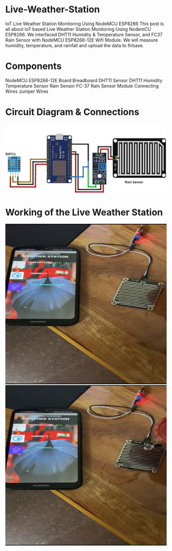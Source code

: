 # Live-Weather-Station
IoT Live Weather Station Monitoring Using NodeMCU ESP8266
This post is all about IoT based Live Weather Station Monitoring Using NodemCU ESP8266. 
We interfaced DHT11 Humidity & Temperature Sensor, and FC37 Rain Sensor with NodeMCU ESP8266-12E Wifi Module. 
We will measure humidity, temperature, and rainfall and upload the data to firbase.

# Components

NodeMCU	ESP8266-12E Board
Breadboard
DHT11 Sensor	DHT11 Humidity Temperature Sensor
Rain Sensor	FC-37 Rain Sensor Module
Connecting Wires	Jumper Wires

# Circuit Diagram & Connections

<p >
  <div align="center" >
 <img src="https://github.com/Kanishk-K-U/Live-Weather-Station/blob/main/Circuit-Diagram.jpg">
    </div>
</p>

# Working of the Live Weather Station

<p >
  <div align="center" >
 <img width="888.89" height="500" src="https://github.com/Kanishk-K-U/Live-Weather-Station/blob/main/not%20raining.PNG">
 <img width="888.89" height="500" src="https://github.com/Kanishk-K-U/Live-Weather-Station/blob/main/raining.PNG">
    </div>
</p>

